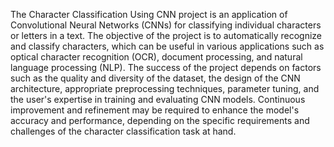 The Character Classification Using CNN project is an application of Convolutional Neural Networks (CNNs) for classifying individual characters or letters in a text. The objective of the project is to automatically recognize and classify characters, which can be useful in various applications such as optical character recognition (OCR), document processing, and natural language processing (NLP).
The success of the project depends on factors such as the quality and diversity of the dataset, the design of the CNN architecture, appropriate preprocessing techniques, parameter tuning, and the user's expertise in training and evaluating CNN models. Continuous improvement and refinement may be required to enhance the model's accuracy and performance, depending on the specific requirements and challenges of the character classification task at hand.
